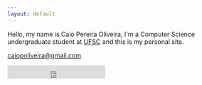 ```yaml
---
layout: default
---
```


Hello, my name is Caio Pereira Oliveira, I'm a Computer Science undergraduate student at [UFSC](http://ufsc.br) and this is my personal site.

<!-- [facebook](https://www.facebook.com/caiopo) -->

[caiopoliveira@gmail.com](mailto:caiopoliveira@gmail.com)

<iframe src="https://ghbtns.com/github-btn.html?user=caiopo&type=follow&count=true&size=large" frameborder="0" scrolling="0" width="220px" height="30px"></iframe>
